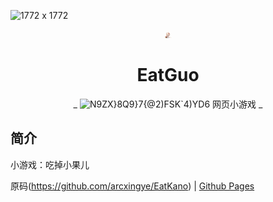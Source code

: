 ![1772 x 1772](https://github.com/8que/EatGuo/assets/129237146/42676cc3-e321-45b0-97c9-08fd0fcd4f49)<p align="center">
  <a href="https://8que.xyz/EatGuo/"><img src="https://github.com/8que/EatGuo/blob/main/static/image/ClickBefore.png?raw=true" width="10" height="10" alt="EatGuo"></a>
</p>
<div align="center">

# EatGuo

_ ![N9ZX}8Q9}7{@2)FSK`4)YD6](https://github.com/8que/EatGuo/assets/129237146/e1f45041-dc1c-48ef-9775-b161d85ff8a6)
网页小游戏  _

</div>


## 简介

小游戏：吃掉小果儿


原码(https://github.com/arcxingye/EatKano)
|
[Github Pages](https://arcxingye.github.io/EatKano/index.html)
